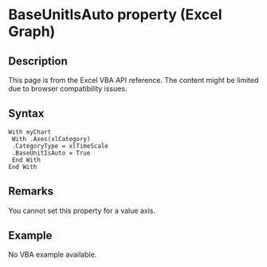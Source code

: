 # BaseUnitIsAuto property (Excel Graph)

## Description
This page is from the Excel VBA API reference. The content might be limited due to browser compatibility issues.

## Syntax
```vba
With myChart 
 With .Axes(xlCategory) 
 .CategoryType = xlTimeScale 
 .BaseUnitIsAuto = True 
 End With 
End With
```

## Remarks
You cannot set this property for a value axis.

## Example
No VBA example available.
